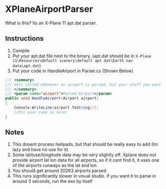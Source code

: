 # XPlaneAirportParser
What is this? Its an X-Plane 11 apt.dat parser.

## Instructions
1. Compile
2. Put your apt.dat file next to the binary. (apt.dat should be in ```X-Plane 11\Resources\default scenery\default apt dat\Earth nav data\apt.dat```)
3. Put your code in HandleAirport in Parser.cs (Shown Below)
```csharp
/// <summary>
/// Gets called whenever an airport is parsed, but your stuff you want to use the airport stuff with (Like a db insert Query!)
/// </summary>
/// <param name="airport">Parsed Airport</param>
public void HandleAirport(Airport airport)
{
	Console.WriteLine(airport.ToString());
	//Put your code in here!
}

```

## Notes
1. This dosent process helipads, but that should be really easy to add (Im lazy and have no use for it)
2. Some latituse/longitude data may be very slightly off. Xplane does not provide airport lat lon data for all airports, so if it cant find it, it uses one of the airports runways as the lat and lon
3. You should get around 20263 airports parsed.
3. This runs significantly slower in visual studio. If you want it to parse in around 3 seconds, run the exe by itself
